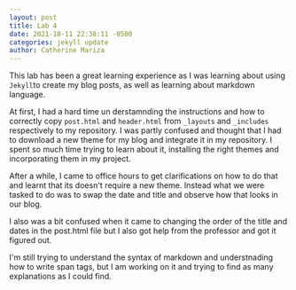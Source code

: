 ```yaml
---
layout: post
title: Lab 4
date: 2021-10-11 22:38:11 -0500
categories: jekyll update
author: Catherine Mariza
---
```


This lab has been a great learning experience as I was learning about using `Jekyll`to create my blog posts, as well as learning about markdown language.

At first, I had a hard time un derstamnding the instructions and how to correctly copy `post.html` and `header.html` from `_layouts` and `_includes` respectively  to my repository. I was partly confused and thought that I had to download a new theme for my blog and integrate it in my repository. I spent so much time trying to learn about it, installing the right themes and incorporating them in my project.

After a while, I came to office hours to get clarifications on how to do that and learnt that its doesn't require a new theme. Instead what we were tasked to do was to swap the date and title and observe how that looks in our blog.

I also was a bit confused when it came to changing the order of the title and dates in the post.html file but I also got help from the professor and got it figured out.

I'm still trying to understand the syntax of markdown and understnading how to write span tags, but I am working on it and trying to find as many explanations as I could find.
